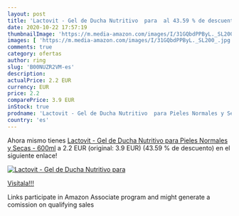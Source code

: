 ```yaml
---
layout: post
title: 'Lactovit - Gel de Ducha Nutritivo  para  al 43.59 % de descuento'
date: 2020-10-22 17:57:19
thumbnailImage: 'https://m.media-amazon.com/images/I/31GQbdPPByL._SL200_.jpg'
images: [ 'https://m.media-amazon.com/images/I/31GQbdPPByL._SL200_.jpg' ]
comments: true
category: ofertas
author: ring
slug: 'B00NUZR2VM-es'
description:
actualPrice: 2.2 EUR
currency: EUR
price: 2.2
comparePrice: 3.9 EUR
inStock: true
prodname: 'Lactovit - Gel de Ducha Nutritivo  para Pieles Normales y Secas - 600ml'
country: 'es'
---
```


Ahora mismo tienes [Lactovit - Gel de Ducha Nutritivo  para Pieles Normales y Secas - 600ml](https://www.amazon.es/dp/B00NUZR2VM/?tag=tolees-21) a 2.2 EUR (original: 3.9 EUR) (43.59 %  de descuento) en el siguiente enlace!

[![Lactovit - Gel de Ducha Nutritivo  para ](https://m.media-amazon.com/images/I/31GQbdPPByL._SL200_.jpg)](https://www.amazon.es/dp/B00NUZR2VM/?tag=tolees-21)

[Visítala!!!](https://www.amazon.es/dp/B00NUZR2VM/?tag=tolees-21)

Links participate in Amazon Associate program and might generate a comission on qualifying sales
